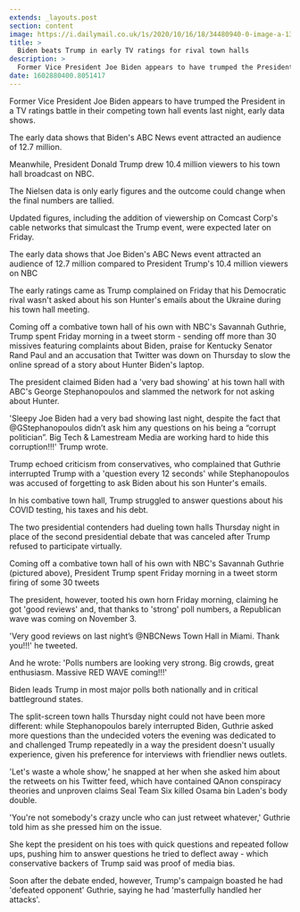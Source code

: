 ```yaml
--- 
extends: _layouts.post 
section: content 
image: https://i.dailymail.co.uk/1s/2020/10/16/18/34480940-0-image-a-130_1602867663080.jpg 
title: > 
  Biden beats Trump in early TV ratings for rival town halls 
description: > 
  Former Vice President Joe Biden appears to have trumped the President in a TV ratings battle in their competing town hall events last night, early data shows.The early data shows that Biden's ABC News event attracted an audience of 12.7 million.Meanwhile, President Donald Trump drew 10.4 million viewers to his town hall broadcast on NBC.In his combative town hall, Trump struggled to answer questions about his COVID testing, his taxes and his debt.'Very good reviews on last night’s @NBCNews Town Hall in Miami. 
date: 1602880400.8051417 
--- 
```

Former Vice President Joe Biden appears to have trumped the President in a TV ratings battle in their competing town hall events last night, early data shows.

The early data shows that Biden's ABC News event attracted an audience of 12.7 million.

Meanwhile, President Donald Trump drew 10.4 million viewers to his town hall broadcast on NBC.

The Nielsen data is only early figures and the outcome could change when the final numbers are tallied.

Updated figures, including the addition of viewership on Comcast Corp's cable networks that simulcast the Trump event, were expected later on Friday.

The early data shows that Joe Biden's ABC News event attracted an audience of 12.7 million compared to President Trump's 10.4 million viewers on NBC

The early ratings came as Trump complained on Friday that his Democratic rival wasn't asked about his son Hunter's emails about the Ukraine during his town hall meeting.

Coming off a combative town hall of his own with NBC's Savannah Guthrie, Trump spent Friday morning in a tweet storm - sending off more than 30 missives featuring complaints about Biden, praise for Kentucky Senator Rand Paul and an accusation that Twitter was down on Thursday to slow the online spread of a story about Hunter Biden's laptop.

The president claimed Biden had a 'very bad showing' at his town hall with ABC's George Stephanopoulos and slammed the network for not asking about Hunter.

'Sleepy Joe Biden had a very bad showing last night, despite the fact that @GStephanopoulos didn’t ask him any questions on his being a “corrupt politician”. Big Tech & Lamestream Media are working hard to hide this corruption!!!' Trump wrote.

Trump echoed criticism from conservatives, who complained that Guthrie interrupted Trump with a 'question every 12 seconds' while Stephanopoulos was accused of forgetting to ask Biden about his son Hunter's emails.

In his combative town hall, Trump struggled to answer questions about his COVID testing, his taxes and his debt.

The two presidential contenders had dueling town halls Thursday night in place of the second presidential debate that was canceled after Trump refused to participate virtually.

Coming off a combative town hall of his own with NBC's Savannah Guthrie (pictured above), President Trump spent Friday morning in a tweet storm firing of some 30 tweets

The president, however, tooted his own horn Friday morning, claiming he got 'good reviews' and, that thanks to 'strong' poll numbers, a Republican wave was coming on November 3.

'Very good reviews on last night’s @NBCNews Town Hall in Miami. Thank you!!!' he tweeted.

And he wrote: 'Polls numbers are looking very strong. Big crowds, great enthusiasm. Massive RED WAVE coming!!!'

Biden leads Trump in most major polls both nationally and in critical battleground states.

The split-screen town halls Thursday night could not have been more different: while Stephanopoulos barely interrupted Biden, Guthrie asked more questions than the undecided voters the evening was dedicated to and challenged Trump repeatedly in a way the president doesn't usually experience, given his preference for interviews with friendlier news outlets.

'Let's waste a whole show,' he snapped at her when she asked him about the retweets on his Twitter feed, which have contained QAnon conspiracy theories and unproven claims Seal Team Six killed Osama bin Laden's body double.

'You're not somebody's crazy uncle who can just retweet whatever,' Guthrie told him as she pressed him on the issue.

She kept the president on his toes with quick questions and repeated follow ups, pushing him to answer questions he tried to deflect away - which conservative backers of Trump said was proof of media bias.

Soon after the debate ended, however, Trump's campaign boasted he had 'defeated opponent' Guthrie, saying he had 'masterfully handled her attacks'.